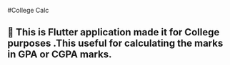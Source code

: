 #College Calc

## 👋 This is Flutter application made it for College purposes .This useful for calculating the marks in GPA or CGPA marks. 


